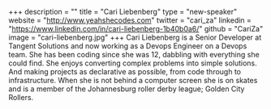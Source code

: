 +++
description = ""
title = "Cari Liebenberg"
type = "new-speaker"
website = "http://www.yeahshecodes.com"
twitter = "cari_za"
linkedin = "https://www.linkedin.com/in/cari-liebenberg-1b40b0a6/"
github = "CariZa"
image = "cari-liebenberg.jpg"
+++
Cari Liebenberg is a Senior Developer at Tangent Solutions and now working as a Devops Engineer on a Devops team. She has been coding since she was 12, dabbling with everything she could find. She enjoys converting complex problems into simple solutions. And making projects as declarative as possible, from code through to infrastructure. When she is not behind a computer screen she is on skates and is a member of the Johannesburg roller derby league; Golden City Rollers.
